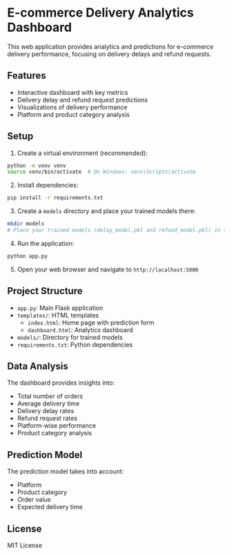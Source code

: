 # E-commerce Delivery Analytics Dashboard

This web application provides analytics and predictions for e-commerce delivery performance, focusing on delivery delays and refund requests.

## Features

- Interactive dashboard with key metrics
- Delivery delay and refund request predictions
- Visualizations of delivery performance
- Platform and product category analysis

## Setup

1. Create a virtual environment (recommended):
```bash
python -m venv venv
source venv/bin/activate  # On Windows: venv\Scripts\activate
```

2. Install dependencies:
```bash
pip install -r requirements.txt
```

3. Create a `models` directory and place your trained models there:
```bash
mkdir models
# Place your trained models (delay_model.pkl and refund_model.pkl) in the models directory
```

4. Run the application:
```bash
python app.py
```

5. Open your web browser and navigate to `http://localhost:5000`

## Project Structure

- `app.py`: Main Flask application
- `templates/`: HTML templates
  - `index.html`: Home page with prediction form
  - `dashboard.html`: Analytics dashboard
- `models/`: Directory for trained models
- `requirements.txt`: Python dependencies

## Data Analysis

The dashboard provides insights into:
- Total number of orders
- Average delivery time
- Delivery delay rates
- Refund request rates
- Platform-wise performance
- Product category analysis

## Prediction Model

The prediction model takes into account:
- Platform
- Product category
- Order value
- Expected delivery time

## License

MIT License 